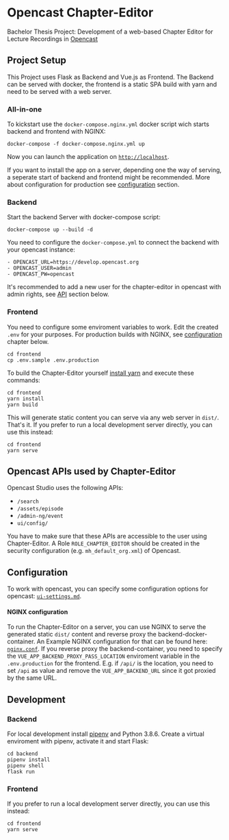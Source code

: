 # Opencast Chapter-Editor
Bachelor Thesis Project: Development of a web-based Chapter Editor for Lecture Recordings in [Opencast](https://opencast.org)

## Project Setup
This Project uses Flask as Backend and Vue.js as Frontend.
The Backend can be served with docker, the frontend is a static SPA build with yarn and need to be served with a web server.

### All-in-one
To kickstart use the `docker-compose.nginx.yml` docker script wich starts backend and frontend with NGINX:
```
docker-compose -f docker-compose.nginx.yml up
```
Now you can launch the application on [`http://localhost`](http://localhost).

If you want to install the app on a server, depending one the way of serving, a seperate start of backend and frontend might be recommended. More about configuration for production see [configuration](#configuration) section.
### Backend
Start the backend Server with docker-compose script:
```
docker-compose up --build -d
```
You need to configure the `docker-compose.yml` to connect the backend with your opencast instance:
```
- OPENCAST_URL=https://develop.opencast.org
- OPENCAST_USER=admin
- OPENCAST_PW=opencast
```
It's recommended to add a new user for the chapter-editor in opencast with admin rights, see [API](#opencast-apis-used-by-chapter-editor) section below.

### Frontend

You need to configure some enviroment variables to work.
Edit the created `.env` for your purposes. For production builds with NGINX, see [configuration](#configuration) chapter below.

```
cd frontend
cp .env.sample .env.production
```

To build the Chapter-Editor yourself [install yarn](https://classic.yarnpkg.com/en/docs/install) and execute these commands:

```
cd frontend
yarn install
yarn build
```

This will generate static content you can serve via any web server in `dist/`.
That's it.
If you prefer to run a local development server directly, you can use this
instead:

```
cd frontend
yarn serve
```

## Opencast APIs used by Chapter-Editor
Opencast Studio uses the following APIs:

- `/search`
- `/assets/episode`
- `/admin-ng/event`
- `ui/config/`

You have to make sure that these APIs are accessible to the user using Chapter-Editor. A Role `ROLE_CHAPTER_EDITOR` should be created in the security configuration (e.g. `mh_default_org.xml`) of Opencast.

## Configuration
To work with opencast, you can specify some configuration options for opencast: [`ui-settings.md`](docs/ui-settings.md).

#### NGINX configuration
To run the Chapter-Editor on a server, you can use NGINX to serve the generated static `dist/` content and reverse proxy the backend-docker-container. An Example NGINX configuration for that can be found here: [`nginx.conf`](/docs/nginx.conf).
If you reverse proxy the backend-container, you need to specify the `VUE_APP_BACKEND_PROXY_PASS_LOCATION` enviroment variable in the `.env.production` for the frontend. E.g. if `/api/` is the location, you need to set `/api` as value and remove the `VUE_APP_BACKEND_URL` since it got proxied by the same URL.

## Development

### Backend
For local development install [pipenv](https://pypi.org/project/pipenv/) and Python 3.8.6. Create a virtual  enviroment with pipenv, activate it and start Flask:
```
cd backend
pipenv install
pipenv shell
flask run
```

### Frontend
If you prefer to run a local development server directly, you can use this
instead:

```
cd frontend
yarn serve
```
